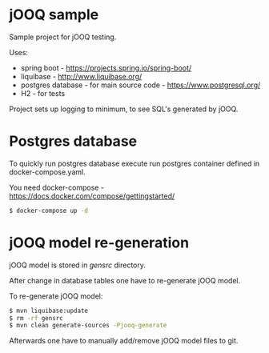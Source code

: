 # jOOQ sample
Sample project for jOOQ testing.

Uses:
* spring boot - https://projects.spring.io/spring-boot/
* liquibase - http://www.liquibase.org/
* postgres database - for main source code - https://www.postgresql.org/
* H2 - for tests

Project sets up logging to minimum, to see SQL's generated by jOOQ.

# Postgres database

To quickly run postgres database execute run postgres container defined in docker-compose.yaml.

You need docker-compose - https://docs.docker.com/compose/gettingstarted/

```bash
$ docker-compose up -d
```

# jOOQ model re-generation

jOOQ model is stored in _gensrc_ directory.

After change in database tables one have to re-generate jOOQ model.

To re-generate jOOQ model:

```bash
$ mvn liquibase:update
$ rm -rf gensrc
$ mvn clean generate-sources -Pjooq-generate
```

Afterwards one have to manually add/remove jOOQ model files to git.
